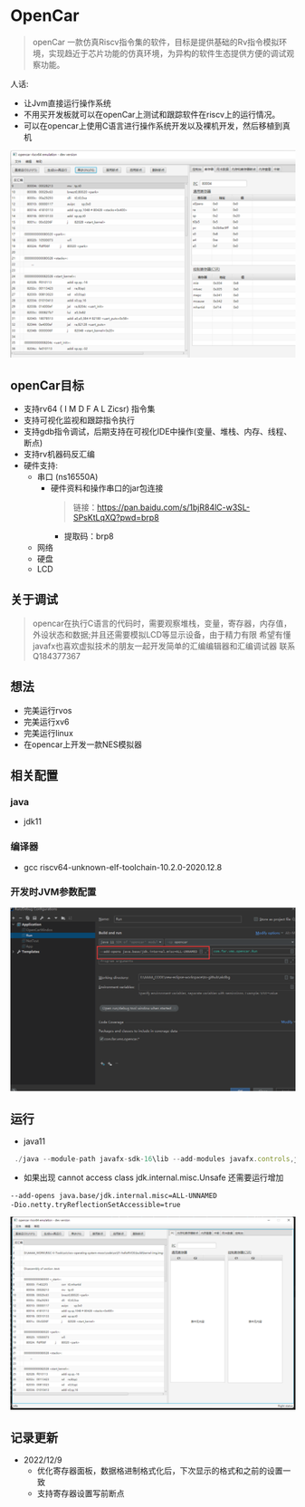 # OpenCar

> openCar 一款仿真Riscv指令集的软件，目标是提供基础的Rv指令模拟环境，实现趋近于芯片功能的仿真环境，为异构的软件生态提供方便的调试观察功能。

 人话:
- 让Jvm直接运行操作系统
- 不用买开发板就可以在openCar上测试和跟踪软件在riscv上的运行情况。
- 可以在opencar上使用C语言进行操作系统开发以及裸机开发，然后移植到真机

![img_1.png](img_1.png)



## openCar目标

* 支持rv64 ( I M D F A L  Zicsr) 指令集
* 支持可视化监视和跟踪指令执行
* 支持gdb指令调试，后期支持在可视化IDE中操作(变量、堆栈、内存、线程、断点)
* 支持rv机器码反汇编
* 硬件支持:
  - 串口 (ns16550A)
    - 硬件资料和操作串口的jar包连接
      >  链接：https://pan.baidu.com/s/1bjR84lC-w3SL-SPsKtLqXQ?pwd=brp8 
        - 提取码：brp8
  - 网络 
  - 硬盘
  - LCD
  
## 关于调试
> opencar在执行C语言的代码时，需要观察堆栈，变量，寄存器，内存值，外设状态和数据;并且还需要模拟LCD等显示设备，由于精力有限
> 希望有懂javafx也喜欢虚拟技术的朋友一起开发简单的汇编编辑器和汇编调试器 联系Q184377367
> 
## 想法
- 完美运行rvos
- 完美运行xv6
- 完美运行linux
- 在opencar上开发一款NES模拟器

## 相关配置
### java
- jdk11
### 编译器
- gcc riscv64-unknown-elf-toolchain-10.2.0-2020.12.8

### 开发时JVM参数配置
![img_2.png](img_2.png)




## 运行
- java11
```js
 ./java --module-path javafx-sdk-16\lib --add-modules javafx.controls,javafx.fxml -jar opencar-0.0.1-SNAPSHOT.jar
```



- 如果出现 cannot access class jdk.internal.misc.Unsafe 还需要运行增加
```
--add-opens java.base/jdk.internal.misc=ALL-UNNAMED
-Dio.netty.tryReflectionSetAccessible=true
```


![img.png](img.png)





## 记录更新
- 2022/12/9 
  - 优化寄存器面板，数据格进制格式化后，下次显示的格式和之前的设置一致
  - 支持寄存器设置写前断点





